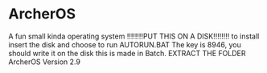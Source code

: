 # ArcherOS
A fun small kinda operating system
!!!!!!!!PUT THIS ON A DISK!!!!!!!!
to install insert the disk and choose to run AUTORUN.BAT
The key is 8946, you should write it on the disk
this is made in Batch.
EXTRACT THE FOLDER
ArcherOS Version 2.9
